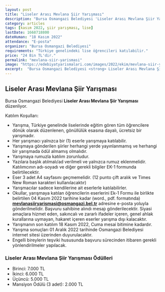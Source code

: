 ```yaml
---
layout: post
title: "Liseler Arası Mevlana Şiir Yarışması"
description: "Bursa Osmangazi Belediyesi 'Liseler Arası Mevlana Şiir Yarışması' düzenliyor."
category: articles
tags: [kasım 2022, şiir yarışması, lise]
lastDate: 1668718800
dateHuman: "18 Kasım 2022"
attendance: "E-posta"
organizer: "Bursa Osmangazi Belediyesi"
requirements: "Türkiye genelindeki lise öğrencileri katılabilir."
price: "24 Bin TL'dir."
permalink: "mevlana-siir-yarismasi"
image: "https://edebiyatyarismalari.com/images/2022/ekim/mevlana-siir-yarismasi.jpg"
excerpt:  "Bursa Osmangazi Belediyesi <strong> Liseler Arası Mevlana Şiir Yarışması </strong> düzenliyor."
---
```


## Liseler Arası Mevlana Şiir Yarışması
Bursa Osmangazi Belediyesi **Liseler Arası Mevlana Şiir Yarışması** düzenliyor.  

Katılım Koşulları:
- Yarışma, Türkiye genelinde liselerinde eğitim gören tüm öğrencilere dönük olarak düzenlenen, gönüllülük esasına dayalı, ücretsiz bir yarışmadır.
- Her yarışmacı yalnızca bir (1) eserle yarışmaya katılabilir.
- Yarışmaya gönderilen şiirler herhangi yerde yayınlanmamış ve herhangi bir yarışmada ödül almamış olmalıdır.
- Yarışmaya rumuzla katılım zorunludur.
- Yazılara başlık atılmalı/ad verilmeli ve yalnızca rumuz eklenmelidir. Katılımcının adı-soyadı ve diğer gerekli bilgiler EK-1 formunda belirtilecektir.
- Eser 3 adet A4 sayfasını geçmemelidir. (12 punto çift aralık ve Times New Roman karakteri kullanılacaktır)
- Yarışmacılar sadece kendilerine ait eserlerle katılabilirler.
- Okullar, yarışmaya katılan öğrencilerin eserlerini Ek-1 Formu ile birlikte belirtilen 04 Kasım 2022 tarihine kadar (word., pdf. formatında) **mevlanasiiryarismasi@osmangazi.bel.tr** adresine e-posta yoluyla gönderilmelidir. Başvuru sahibine alındı mesajı gönderilecektir. Siyasi amaçlara hizmet eden, sakıncalı ve zararlı ifadeler içeren, genel ahlak kurallarına uymayan, hakaret içeren eserler yarışma dışı kalacaktır.
- Yarışmanın son katılım 18 Kasım 2022, Cuma mesai bitimine kadardır.
- Yarışma sonuçları 01 Aralık 2022 tarihinde Osmangazi Belediyesi internet sitesi üzerinden duyurulacaktır.
- Engelli bireylerin teşviki hususunda başvuru sürecinden itibaren gerekli yönlendirilmeler yapılacak.


### Liseler Arası Mevlana Şiir Yarışması Ödülleri
- Birinci: 7.000 TL
- İkinci: 6.000 TL
- Üçüncü: 5.000 TL
- Mansiyon Ödülü (3 adet): 2.000 TL 
